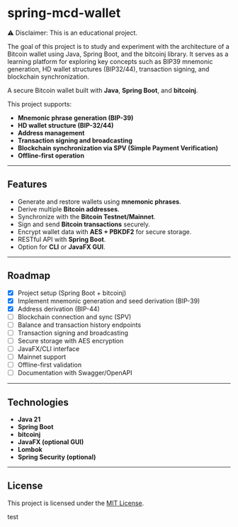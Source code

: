 
# spring-mcd-wallet

⚠️ Disclaimer: This is an educational project.

The goal of this project is to study and experiment with the architecture of a Bitcoin wallet using Java, Spring Boot, and the bitcoinj library. It serves as a learning platform for exploring key concepts such as BIP39 mnemonic generation, HD wallet structures (BIP32/44), transaction signing, and blockchain synchronization.

A secure Bitcoin wallet built with **Java**, **Spring Boot**, and **bitcoinj**.

This project supports:
- **Mnemonic phrase generation (BIP-39)**
- **HD wallet structure (BIP-32/44)**
- **Address management**
- **Transaction signing and broadcasting**
- **Blockchain synchronization via SPV (Simple Payment Verification)**
- **Offline-first operation**

---

## Features

- Generate and restore wallets using **mnemonic phrases**.
- Derive multiple **Bitcoin addresses**.
- Synchronize with the **Bitcoin Testnet/Mainnet**.
- Sign and send **Bitcoin transactions** securely.
- Encrypt wallet data with **AES + PBKDF2** for secure storage.
- RESTful API with **Spring Boot**.
- Option for **CLI** or **JavaFX GUI**.

---

## Roadmap

- [x] Project setup (Spring Boot + bitcoinj)
- [x] Implement mnemonic generation and seed derivation (BIP-39)
- [x] Address derivation (BIP-44)
- [ ] Blockchain connection and sync (SPV)
- [ ] Balance and transaction history endpoints
- [ ] Transaction signing and broadcasting
- [ ] Secure storage with AES encryption
- [ ] JavaFX/CLI interface
- [ ] Mainnet support
- [ ] Offline-first validation
- [ ] Documentation with Swagger/OpenAPI

---

## Technologies

- **Java 21**
- **Spring Boot**
- **bitcoinj**
- **JavaFX (optional GUI)**
- **Lombok**
- **Spring Security (optional)**

---

## License

This project is licensed under the [MIT License](LICENSE).


test